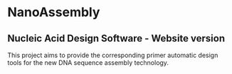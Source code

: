 # NanoAssembly
## Nucleic Acid Design Software - Website version

This project aims to provide the corresponding primer automatic design tools for the new DNA sequence assembly technology.
